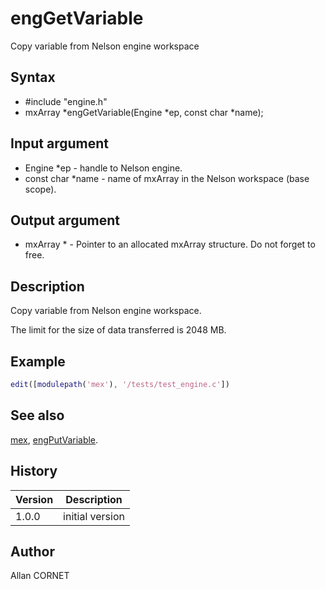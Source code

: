# engGetVariable

Copy variable from Nelson engine workspace

## Syntax

- #include "engine.h"
- mxArray *engGetVariable(Engine *ep, const char \*name);

## Input argument

- Engine \*ep - handle to Nelson engine.
- const char \*name - name of mxArray in the Nelson workspace (base scope).

## Output argument

- mxArray \* - Pointer to an allocated mxArray structure. Do not forget to free.

## Description

  <p>Copy variable from Nelson engine workspace.</p>
  <p>The limit for the size of data transferred is 2048 MB.</p>

## Example

```matlab
edit([modulepath('mex'), '/tests/test_engine.c'])
```

## See also

[mex](mex.md), [engPutVariable](engPutVariable.md).

## History

| Version | Description     |
| ------- | --------------- |
| 1.0.0   | initial version |

## Author

Allan CORNET
